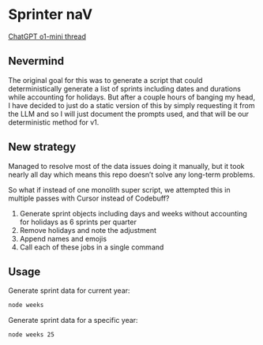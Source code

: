 # Sprinter naV

[ChatGPT o1-mini thread](https://chatgpt.com/share/6735879d-8e5c-8003-bdc3-3a07250d26a8)

## Nevermind

The original goal for this was to generate a script that could deterministically generate a list of sprints including dates and durations while accounting for holidays. But after a couple hours of banging my head, I have decided to just do a static version of this by simply requesting it from the LLM and so I will just document the prompts used, and that will be our deterministic method for v1.

## New strategy

Managed to resolve most of the data issues doing it manually, but it took nearly all day which means this repo doesn’t solve any long-term problems.

So what if instead of one monolith super script, we attempted this in multiple passes with Cursor instead of Codebuff?

1. Generate sprint objects including days and weeks without accounting for holidays as 6 sprints per quarter
2. Remove holidays and note the adjustment
3. Append names and emojis
4. Call each of these jobs in a single command

## Usage

Generate sprint data for current year:

```bash
node weeks
```

Generate sprint data for a specific year:

```bash
node weeks 25
```
